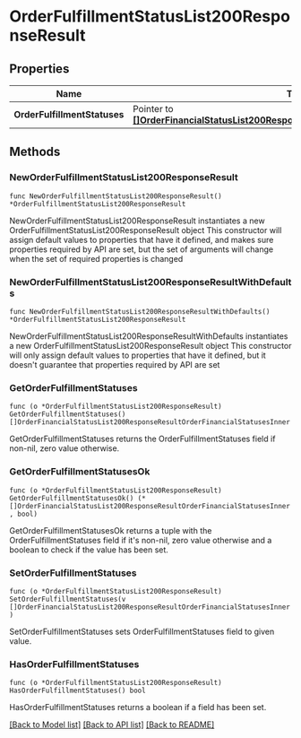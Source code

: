 # OrderFulfillmentStatusList200ResponseResult

## Properties

Name | Type | Description | Notes
------------ | ------------- | ------------- | -------------
**OrderFulfillmentStatuses** | Pointer to [**[]OrderFinancialStatusList200ResponseResultOrderFinancialStatusesInner**](OrderFinancialStatusList200ResponseResultOrderFinancialStatusesInner.md) |  | [optional] 

## Methods

### NewOrderFulfillmentStatusList200ResponseResult

`func NewOrderFulfillmentStatusList200ResponseResult() *OrderFulfillmentStatusList200ResponseResult`

NewOrderFulfillmentStatusList200ResponseResult instantiates a new OrderFulfillmentStatusList200ResponseResult object
This constructor will assign default values to properties that have it defined,
and makes sure properties required by API are set, but the set of arguments
will change when the set of required properties is changed

### NewOrderFulfillmentStatusList200ResponseResultWithDefaults

`func NewOrderFulfillmentStatusList200ResponseResultWithDefaults() *OrderFulfillmentStatusList200ResponseResult`

NewOrderFulfillmentStatusList200ResponseResultWithDefaults instantiates a new OrderFulfillmentStatusList200ResponseResult object
This constructor will only assign default values to properties that have it defined,
but it doesn't guarantee that properties required by API are set

### GetOrderFulfillmentStatuses

`func (o *OrderFulfillmentStatusList200ResponseResult) GetOrderFulfillmentStatuses() []OrderFinancialStatusList200ResponseResultOrderFinancialStatusesInner`

GetOrderFulfillmentStatuses returns the OrderFulfillmentStatuses field if non-nil, zero value otherwise.

### GetOrderFulfillmentStatusesOk

`func (o *OrderFulfillmentStatusList200ResponseResult) GetOrderFulfillmentStatusesOk() (*[]OrderFinancialStatusList200ResponseResultOrderFinancialStatusesInner, bool)`

GetOrderFulfillmentStatusesOk returns a tuple with the OrderFulfillmentStatuses field if it's non-nil, zero value otherwise
and a boolean to check if the value has been set.

### SetOrderFulfillmentStatuses

`func (o *OrderFulfillmentStatusList200ResponseResult) SetOrderFulfillmentStatuses(v []OrderFinancialStatusList200ResponseResultOrderFinancialStatusesInner)`

SetOrderFulfillmentStatuses sets OrderFulfillmentStatuses field to given value.

### HasOrderFulfillmentStatuses

`func (o *OrderFulfillmentStatusList200ResponseResult) HasOrderFulfillmentStatuses() bool`

HasOrderFulfillmentStatuses returns a boolean if a field has been set.


[[Back to Model list]](../README.md#documentation-for-models) [[Back to API list]](../README.md#documentation-for-api-endpoints) [[Back to README]](../README.md)


